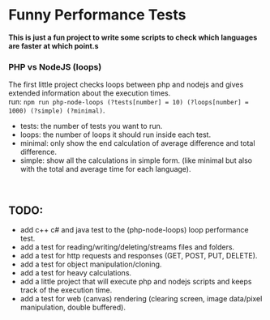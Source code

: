 # Funny Performance Tests

**This is just a fun project to write some scripts to check which languages are faster at which point.s**
<br/>

### PHP vs NodeJS (loops)

The first little project checks loops between php and nodejs and gives extended information about the execution times.
<br/>
run: `npm run php-node-loops (?tests[number] = 10) (?loops[number] = 1000) (?simple) (?minimal)`.
- tests: the number of tests you want to run.
- loops: the number of loops it should run inside each test.
- minimal: only show the end calculation of average difference and total difference.
- simple: show all the calculations in simple form. (like minimal but also with the total and average time for each language).
<br/>

## TODO:

- add c++ c# and java test to the (php-node-loops) loop performance test.
- add a test for reading/writing/deleting/streams files and folders.
- add a test for http requests and responses (GET, POST, PUT, DELETE).
- add a test for object manipulation/cloning.
- add a test for heavy calculations.
- add a little project that will execute php and nodejs scripts and keeps track of the execution time.
- add a test for web (canvas) rendering (clearing screen, image data/pixel manipulation, double buffered).